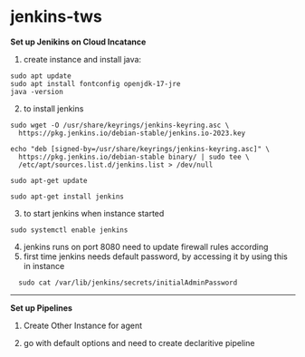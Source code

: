 # jenkins-tws
**Set up Jenikins on Cloud Incatance**

1. create instance and install java:

```
sudo apt update
sudo apt install fontconfig openjdk-17-jre
java -version
```

2. to install jenkins
```
sudo wget -O /usr/share/keyrings/jenkins-keyring.asc \
  https://pkg.jenkins.io/debian-stable/jenkins.io-2023.key

echo "deb [signed-by=/usr/share/keyrings/jenkins-keyring.asc]" \
  https://pkg.jenkins.io/debian-stable binary/ | sudo tee \
  /etc/apt/sources.list.d/jenkins.list > /dev/null

sudo apt-get update

sudo apt-get install jenkins
```

3. to start jenkins when instance started
```
sudo systemctl enable jenkins
```

4. jenkins runs on port 8080 need to update firewall rules according
5. first time jenkins needs default password, by accessing it by using this in instance 
 ```
   sudo cat /var/lib/jenkins/secrets/initialAdminPassword
```
---
**Set up Pipelines**
1. Create Other Instance for agent

1. go with default options and need to create declaritive pipeline
